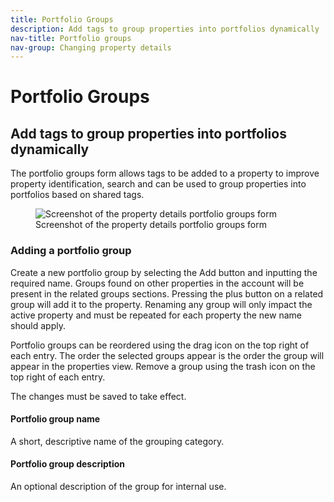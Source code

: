 ```yaml
---
title: Portfolio Groups
description: Add tags to group properties into portfolios dynamically
nav-title: Portfolio groups
nav-group: Changing property details
---
```


# Portfolio Groups

## Add tags to group properties into portfolios dynamically

The portfolio groups form allows tags to be added to a property to improve
property identification, search and can be used to group properties into
portfolios based on shared tags.

<figure>
  <div class="flex place-items-center justify-center p-2 bg-gray-100 rounded-md border border-blue-500">
    <img src="/img/docs/property-details-portfolio-groups.png" alt="Screenshot of the property details portfolio groups form">
  </div>
  <figcaption>Screenshot of the property details portfolio groups form</figcaption>
</figure>


### Adding a portfolio group

Create a new portfolio group by selecting the Add button and inputting the
required name. Groups found on other properties in the account will be present
in the related groups sections. Pressing the plus button on a related group will
add it to the property. Renaming any group will only impact the active property
and must be repeated for each property the new name should apply.

Portfolio groups can be reordered using the drag icon on the top right of each
entry. The order the selected groups appear is the order the group will appear
in the properties view. Remove a group using the trash icon on the top right of
each entry.

The changes must be saved to take effect.


#### Portfolio group name

A short, descriptive name of the grouping category.


#### Portfolio group description

An optional description of the group for internal use.
